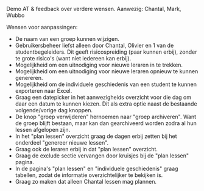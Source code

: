 Demo AT & feedback over verdere wensen.
Aanwezig: Chantal, Mark, Wubbo

Wensen voor aanpassingen:

- De naam van een groep kunnen wijzigen.
- Gebruikersbeheer liefst alleen door Chantal, Olivier en 1 van de studentbegeleiders. Dit geeft risicospreiding (paar kunnen erbij), zonder te grote risico's (want niet iedereen kan erbij).
- Mogelijkheid om een uitnodiging voor nieuwe leraren in te trekken.
- Mogelijkheid om een uitnodiging voor nieuwe leraren opnieuw te kunnen genereren.
- Mogelijkheid om de individuele geschiedenis van een student te kunnen exporteren naar Excel.
- Graag een datepicker in het aanwezigheids overzicht voor die dag om daar een datum te kunnen kiezen. Dit als extra optie naast de bestaande volgende/vorige dag knoppen.
- De knop "groep verwijderen" hernoemen naar "groep archiveren". Want de groep blijft bestaan, maar kan dan gearchiveerd worden zodra al hun lessen afgelopen zijn.
- In het "plan lessen" overzicht graag de dagen erbij zetten bij het onderdeel "genereer nieuwe lessen".
- Graag ook de leraren erbij in dat "plan lessen" overzicht.
- Graag de exclude sectie vervangen door kruisjes bij de "plan lessen" pagina.
- In de pagina's "plan lessen" en "individuele geschiedenis" graag tabellen, zodat de informatie overzichtelijker te bekijken is.
- Graag zo maken dat alleen Chantal lessen mag plannen.
